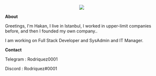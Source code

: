<p align="center">
<img src="https://i.hizliresim.com/loieayh.png" />
</p>

<p><strong>About</strong></p>
<p>Greetings, I'm Hakan, I live in Istanbul, I worked in upper-limit companies before, and then I founded my own company..</p>
<p>I am working on Full Stack Developer and SysAdmin and IT Manager.</p>

<p><strong>Contact</strong></p>
<p>Telegram : Rodriquez0001</p>
<p>Discord : Rodriquez#0001</p>



